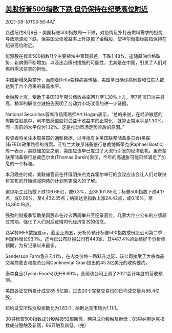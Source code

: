 <!--1628557262000-->
[美股标普500指数下跌 但仍保持在纪录高位附近](https://cn.reuters.com/article/usa-stock-0809-mon-idCNKBS2FB01J)
------

<div><i>2021-08-10T00:56:44Z</i></div><p>路透纽约8月9日 - 美国标普500指数周一下跌，对疫情反扑打击燃料需求的担忧导致能源股下跌，但美国公债收益率上升提振了金融股，使华尔街指标股指保持在纪录高位附近。</p><p>能源股在标普500指数11个主要板块中表现最差，下跌1.48%，追随原油价格跌势，新病例不断增加，以及出台限制措施的可能性，尤其是在中国，引发了人们对燃料需求前景的担忧。</p><p>中国新增感染攀升，而随着Delta变种病毒传播，美国单日确诊病例数和住院人数达到了六个月来的最高水平。</p><p>金融股上涨，受助于美国10年期公债收益率回升至1.30%上方，至7月16日以来最高，稍早的职位空缺报告表明了劳动力市场改善的进一步证据。</p><p>National Securities首席市场策略师Art Hogan表示，“总的来说，在经济敏感的周期性股票中，利率敏感型股将受益于收益率的正常化，就算正常水平是1.30%，而一周前的水平仅为1.12%。这是推动市场走势背后的原因。”</p><p>投资者将关注本周美国的通胀数据，以寻找有关美国联邦储备委员会(美联储/FED)政策路径的线索。亚特兰大联邦储备银行总裁博斯蒂克(Raphael Bostic)周一表示，美联储加息之前，美国应该早已度过了大流行引发的经济危机。里奇蒙联邦储备银行总裁巴尔金(Thomas Barkin)表示，今年的高通胀可能已经满足了加息的一个标准。</p><p>本月晚些时候，美联储官员在怀俄明州杰克森霍尔举行的会议应该会让人们对联储将宣布的开始缩减购债的计划有更深入的了解。</p><p>道琼斯工业指数下跌106.66点，或0.3%，至35,101.85点；标普500指数下跌4.17点，或0.09%，至4,432.35点；纳斯达克指数上涨24.42点，或0.16%，至14,860.18点。</p><p>强劲的财报季帮助美国股市在过去两周攀升至纪录高位，几家大企业公布的业绩超过预期，强化了人们对后疫情时代经济复苏的信念。</p><p>路孚特IBES数据显示，截至上周五，分析师预计标普500指数成份股公司第二季利润料增长93.1%。迄今已公布财报公司有443家，其中87.4%的业绩好于分析师预期，为有记录以来最多。</p><p>Sanderson Farm急升7.41%，在肉类价格一路跃升之际，该公司接受了大宗商品交易商嘉吉和投资公司Continental Grain提出的45.3亿美元的收购要约。</p><p>泰森食品(Tyson Foods)跃升8.69%，此前该公司上调了2021会计年度的营收预测。</p><p>美国各证交所累计成交85.5亿股，过去20个完整交易日的日均成交量为96.4亿股。</p><p>纽约证交所跌涨股家数比为1.63:1；纳斯达克市场为1.11:1。</p><p>30只标普500指数成分股触及52周新高，两只成分股触及新低；83只纳斯达克指数成分股触及新高，66只触及新低。(完)</p>
